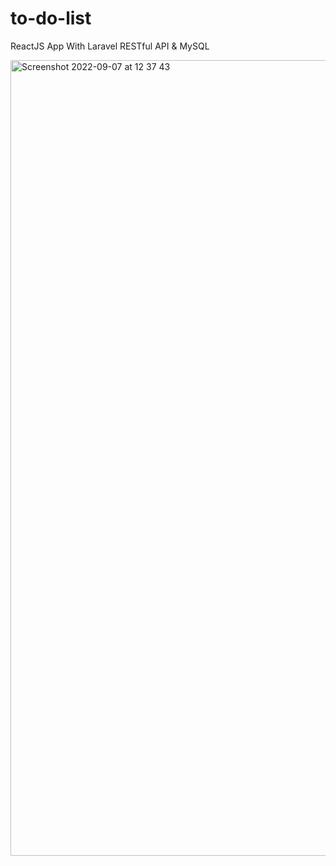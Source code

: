 # to-do-list
ReactJS App With Laravel RESTful API & MySQL

<img width="1273" alt="Screenshot 2022-09-07 at 12 37 43" src="https://user-images.githubusercontent.com/61878528/188911393-62cfd409-6f42-4bb0-8172-e73a80e825c7.png">
